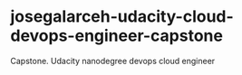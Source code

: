# josegalarceh-udacity-cloud-devops-engineer-capstone
Capstone. Udacity nanodegree devops cloud engineer
